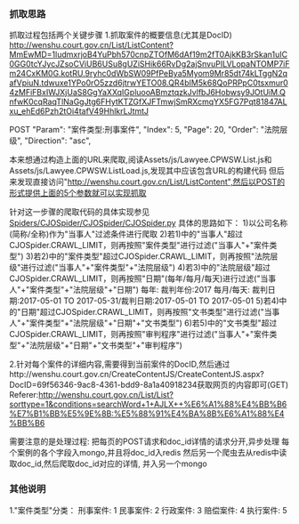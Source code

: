 ### 抓取思路
抓取过程包括两个关键步骤
1.抓取案件的概要信息(尤其是DocID)
http://wenshu.court.gov.cn/List/ListContent?MmEwMD=1ludmxrjoB4YuPbh570cnpZTOfM6dAf19m2fT0AjkKB3rSkan1uIC0GG0tcYJycJZsoCViUB6USu8gUZiSHik66RvDg2ajSnvuPILVLopaNTOMP7iFm24CxKM0G.kotRU.9ryhc0dWbSW09PfPeBya5Myom9Mr85dt74kLTggN2qafVpiuN.tdwuxe1YPo0rO5zzd6jtrwYETO08.QR4bIM5k68QoPRPpC0tsxmur04zMFiFBxIWJXjUaS8GgYaXXqIGpluooABmztqzkJvlfbJ6Hobwsy9JOtUiM.QnfwK0cqRaqTlNaGgJtg6FHytKTZGfXJFTmwjSmRXcmqYX5FG7Pqt81847ALxu_ehEd6Pzh2tOi4tafV49HhlkrLJtmtJ

POST
"Param": "案件类型:刑事案件",
"Index": 5,
"Page": 20,
"Order": "法院层级",
"Direction": "asc",

本来想通过构造上面的URL来爬取,阅读Assets/js/Lawyee.CPWSW.List.js和Assets/js/Lawyee.CPWSW.ListLoad.js,发现其中应该包含URL的构建代码
但后来发现直接访问"http://wenshu.court.gov.cn/List/ListContent",然后以POST的形式提供上面的5个参数就可以实现抓取

针对这一步骤的爬取代码的具体实现参见[Spiders/CJOSpider/CJOSpider/CJOSpider.py](https://github.com/hee0624/fintech_spider/blob/master/Spiders/CJOSpider/CJOSpider/spiders/CJOSpider.py)
具体的思路如下：
1)以公司名称(简称/全称)作为"当事人"过滤条件进行爬取
2)若1)中的"当事人"超过CJOSpider.CRAWL_LIMIT，则再按照"案件类型"进行过滤("当事人"+"案件类型")
3)若2)中的"案件类型"超过CJOSpider.CRAWL_LIMIT，则再按照"法院层级"进行过滤("当事人"+"案件类型"+"法院层级")
4)若3)中的"法院层级"超过CJOSpider.CRAWL_LIMIT，则再按照"日期"(每年/每月/每天)进行过滤("当事人"+"案件类型"+"法院层级"+"日期")
每年: 裁判年份:2017    每月/每天: 裁判日期:2017-05-01 TO 2017-05-31/裁判日期:2017-05-01 TO 2017-05-01
5)若4)中的"日期"超过CJOSpider.CRAWL_LIMIT，则再按照"文书类型"进行过滤("当事人"+"案件类型"+"法院层级"+"日期"+"文书类型")
6)若5)中的"文书类型"超过CJOSpider.CRAWL_LIMIT，则再按照"审判程序"进行过滤("当事人"+"案件类型"+"法院层级"+"日期"+"文书类型"+"审判程序")

2.针对每个案件的详细内容,需要得到当前案件的DocID,然后通过http://wenshu.court.gov.cn/CreateContentJS/CreateContentJS.aspx?DocID=69f56346-9ac8-4361-bdd9-8a1a40918234获取网页的内容即可(GET)
Referer:http://wenshu.court.gov.cn/List/List?sorttype=1&conditions=searchWord+1+AJLX++%E6%A1%88%E4%BB%B6%E7%B1%BB%E5%9E%8B:%E5%88%91%E4%BA%8B%E6%A1%88%E4%BB%B6


需要注意的是处理过程:
把每页的POST请求和doc_id详情的请求分开,异步处理
每个案例的各个字段入mongo,并且将doc_id入redis
然后另一个爬虫去从redis中读取doc_id,然后爬取doc_id对应的详情, 并入另一个mongo

### 其他说明
1."案件类型"分类：
刑事案件: 1
民事案件: 2
行政案件: 3
赔偿案件: 4
执行案件: 5
